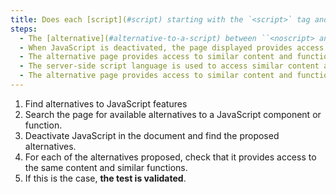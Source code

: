 ```yaml
---
title: Does each [script](#script) starting with the `<script>` tag and having an [alternative](#alternative-to-a-script) check one of these conditions?
steps:
  - The [alternative](#alternative-to-a-script) between ``<noscript> and ``</noscript> provides access to similar content and functionality.
  - When JavaScript is deactivated, the page displayed provides access to similar content and functions.
  - The alternative page provides access to similar content and functionality.
  - The server-side script language is used to access similar content and functions.
  - The alternative page provides access to similar content and functions.
---
```


1. Find alternatives to JavaScript features
2. Search the page for available alternatives to a JavaScript component or function.
3. Deactivate JavaScript in the document and find the proposed alternatives.
4. For each of the alternatives proposed, check that it provides access to the same content and similar functions.
5. If this is the case, **the test is validated**.
